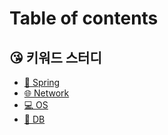 # Table of contents

## 😘 키워드 스터디

* [🌻 Spring](README.md)
* [🌐 Network](undefined/network.md)
* [💻 OS](undefined/os.md)
* [💾 DB](undefined/db.md)
